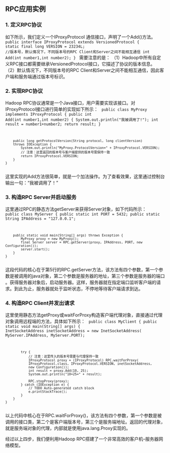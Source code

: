 ## RPC应用实例
### 1. 定义RPC协议
如下所示，我们定义一个IProxyProtocol 通信接口，声明了一个Add()方法。
<code>
    public interface IProxyProtocol extends VersionedProtocol {
        static final long VERSION = 23234L; //版本号，默认情况下，不同版本号的RPC Client和Server之间不能相互通信
        int Add(int number1,int number2);
    }
</code>
需要注意的是：
（1）Hadoop中所有自定义RPC接口都需要继承VersionedProtocol接口，它描述了协议的版本信息。
（2）默认情况下，不同版本号的RPC Client和Server之间不能相互通信，因此客户端和服务端通过版本号标识。

### 2. 实现RPC协议
Hadoop RPC协议通常是一个Java接口，用户需要实现该接口。对IProxyProtocol接口进行简单的实现如下所示：
<code>
    public class MyProxy implements IProxyProtocol {
        public int Add(int number1,int number2) {
            System.out.println("我被调用了!");
            int result = number1+number2;
            return result;
        }

        public long getProtocolVersion(String protocol, long clientVersion)
        throws IOException {
            System.out.println("MyProxy.ProtocolVersion=" + IProxyProtocol.VERSION);
            // 注意：这里返回的版本号与客户端提供的版本号需保持一致
            return IProxyProtocol.VERSION;
        }
    }
</code>
这里实现的Add方法很简单，就是一个加法操作。为了查看效果，这里通过控制台输出一句：“我被调用了！”

### 3. 构造RPC Server并启动服务
这里通过RPC的静态方法getServer来获得Server对象，如下代码所示：
<code>
    public class MyServer {
        public static int PORT = 5432;
        public static String IPAddress = "127.0.0.1";

        public static void main(String[] args) throws Exception {
            MyProxy proxy = new MyProxy();
            final Server server = RPC.getServer(proxy, IPAddress, PORT, new Configuration());
            server.start();
        }
    }
</code>
这段代码的核心在于第5行的RPC.getServer方法，该方法有四个参数，第一个参数是被调用的java对象，第二个参数是服务器的地址，第三个参数是服务器的端口 。获得服务器对象后，启动服务器。这样，服务器就在指定端口监听客户端的请求。到此为止，服务器就处于监听状态，不停地等待客户端请求到达。

### 4. 构造RPC Client并发出请求
这里使用静态方法getProxy或waitForProxy构造客户端代理对象，直接通过代理对象调用远程端的方法，具体如下所示：
<code>
    public class MyClient {
        public static void main(String[] args) {
            InetSocketAddress inetSocketAddress = new InetSocketAddress(
            MyServer.IPAddress, MyServer.PORT);

            try {
                // 注意：这里传入的版本号需要与代理保持一致
                IProxyProtocol proxy = (IProxyProtocol) RPC.waitForProxy(
                IProxyProtocol.class, IProxyProtocol.VERSION, inetSocketAddress,
                new Configuration());
                int result = proxy.Add(10, 25);
                System.out.println("10+25=" + result);

                RPC.stopProxy(proxy);
            } catch (IOException e) {
                // TODO Auto-generated catch block
                e.printStackTrace();
            }
        }
    }
</code>
以上代码中核心在于RPC.waitForProxy()，该方法有四个参数，第一个参数是被调用的接口类，第二个是客户端版本号，第三个是服务端地址。返回的代理对象，就是服务端对象的代理，内部就是使用java.lang.Proxy实现的。

经过以上四步，我们便利用Hadoop RPC搭建了一个非常高效的客户机–服务器网络模型。
